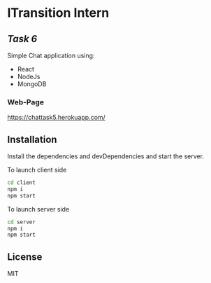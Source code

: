 # ITransition Intern
## _Task 6_

Simple Chat application using:

- React
- NodeJs
- MongoDB

### Web-Page

https://chattask5.herokuapp.com/

## Installation

Install the dependencies and devDependencies and start the server.

To launch client side
```sh
cd client
npm i
npm start
```

To launch server side
```sh
cd server
npm i
npm start
```



## License

MIT
